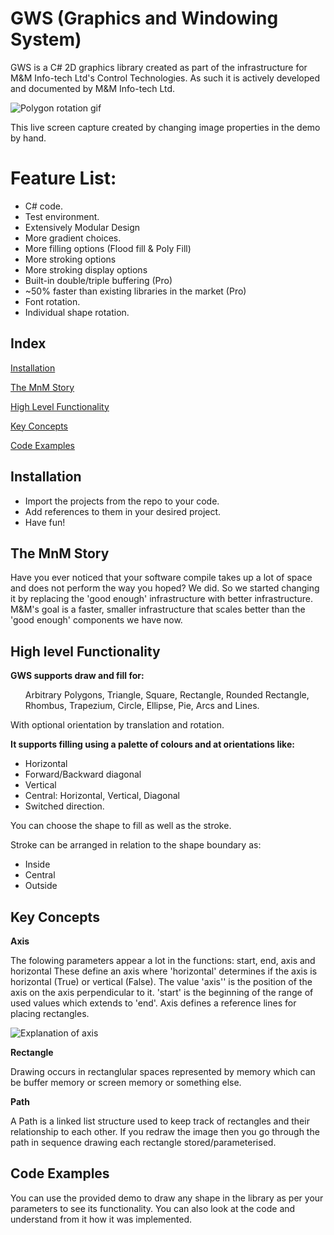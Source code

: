 # GWS (Graphics and Windowing System)
GWS is a C# 2D graphics library created as part of the infrastructure for M&M Info-tech Ltd's Control Technologies. As such it is actively developed and documented by M&M Info-tech Ltd.

![Polygon rotation gif](https://media.giphy.com/media/QvwCkz2JDoQqt0WfGp/giphy.gif)

This live screen capture created by changing image properties in the demo by hand.

<h1>Feature List:</h1>

<ul>
<li>C# code.
<li>Test environment.
<li>Extensively Modular Design
<li>More gradient choices.
<li>More filling options (Flood fill & Poly Fill)
<li>More stroking options
<li>More stroking display options
<li>Built-in double/triple buffering (Pro)
<li>~50% faster than existing libraries in the market (Pro)
<li>Font rotation.
<li>Individual shape rotation.
</ul>

## Index

[Installation](#Installation)

[The MnM Story](#The-MnM-Story)

[High Level Functionality](#High-level-Functionality)

[Key Concepts](#Key-Concepts)

[Code Examples](#Code-Examples)


## Installation
<ul>
<li>Import the projects from the repo to your code.
<li>Add references to them in your desired project.
<li>Have fun!
</ul>

## The MnM Story

Have you ever noticed that your software compile takes up a lot of space and does not perform the way you hoped? We did. 
So we started changing it by replacing the 'good enough' infrastructure with better infrastructure. 
M&M's goal is a faster, smaller infrastructure that scales better than the 'good enough' components we have now. 

## High level Functionality
<b>GWS supports draw and fill for:</b>

<ul>
Arbitrary Polygons,
 Triangle,
 Square,
 Rectangle,
 Rounded Rectangle,
 Rhombus,
 Trapezium,
 Circle,
 Ellipse,
 Pie,
 Arcs and
 Lines.
</ul>

With optional orientation by translation and rotation.




<b>It supports filling using a palette of colours and at orientations like:</b>

* Horizontal
* Forward/Backward diagonal
* Vertical
* Central: Horizontal, Vertical, Diagonal
* Switched direction.

You can choose the shape to fill as well as the stroke.

Stroke can be arranged in relation to the shape boundary as:

* Inside
* Central
* Outside


## Key Concepts

<b>Axis</b>

The folowing parameters appear a lot in the functions:
start, end, axis and horizontal
These define an axis where 'horizontal' determines if the axis is horizontal (True) or vertical (False). The value 'axis'' is the position of the axis on the axis perpendicular to it. 'start' is the beginning of the range of used values which extends to 'end'.
Axis defines a reference lines for placing rectangles.

![Explanation of axis](https://i.imgur.com/M6jLYi1.png)

<b>Rectangle</b>

Drawing occurs in rectanglular spaces represented by memory which can be buffer memory or screen memory or something else.

<b>Path</b>

A Path is a linked list structure used to keep track of rectangles and their relationship to each other. If you redraw the image then you go through the path in sequence drawing each rectangle stored/parameterised. 

## Code Examples

You can use the provided demo to draw any shape in the library as per your parameters to see its functionality. You can also look at the code and understand from it how it was implemented.
